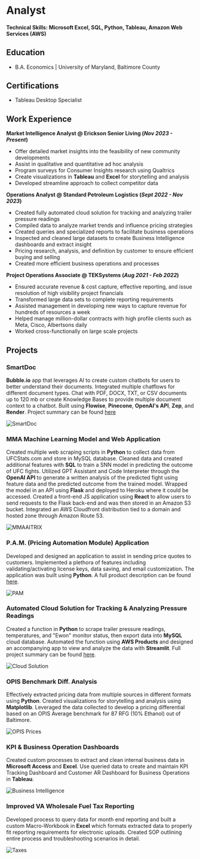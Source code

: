 # Analyst

#### Technical Skills: Microsoft Excel, SQL, Python, Tableau, Amazon Web Services (AWS)

## Education
  - B.A. Economics | University of Maryland, Baltimore County

## Certifications
  - Tableau Desktop Specialist

## Work Experience
**Market Intelligence Analyst @ Erickson Senior Living (_Nov 2023 - Present_)**
  - Offer detailed market insights into the feasibility of new community developments
  - Assist in qualitative and quantitative ad hoc analysis
  - Program surveys for Consumer Insights research using Qualtrics
  - Create visualizations in **Tableau** and **Excel** for storytelling and analysis
  - Developed streamline approach to collect competitor data

**Operations Analyst @ Standard Petroleum Logistics (_Sept 2022 - Nov 2023_)**
  - Created fully automated cloud solution for tracking and analyzing trailer pressure readings
  - Compiled data to analyze market trends and influence pricing strategies
  - Created queries and specialized reports to facilitate business operations
  - Inspected and cleaned large datasets to create Business Intelligence
dashboards and extract insight
  - Pricing research, analysis, and definition by customer to ensure
efficient buying and selling
  - Created more efficient business operations and processes

**Project Operations Associate @ TEKSystems (_Aug 2021 - Feb 2022_)**
  - Ensured accurate revenue & cost capture, effective reporting,
and issue resolution of high visibility project financials
  - Transformed large data sets to complete reporting requirements
  - Assisted management in developing new ways to capture
revenue for hundreds of resources a week
  - Helped manage million-dollar contracts with high profile clients
such as Meta, Cisco, Albertsons daily
  - Worked cross-functionally on large scale projects

## Projects
### SmartDoc
**Bubble.io** app that leverages AI to create custom chatbots for users to better understand their documents. Integrated multiple chatflows for different document types. Chat with PDF, DOCX, TXT, or CSV documents up to 120 mb or create Knowledge Bases to provide multiple document context to a chatbot. Built using **Flowise**, **Pinecone**, **OpenAI's API**, **Zep**, and **Render**. Project summary can be found [here](https://anthonybliss1.github.io/SmartDocApp.github.io/)

![SmartDoc](/assets/smartdoc.png)

### MMA Machine Learning Model and Web Application
Created multiple web scraping scripts in **Python** to collect data from UFCStats.com and store in MySQL database. Cleaned data and created additional features with **SQL** to train a SNN model in predicting the outcome of UFC fights. Utilized GPT Assistant and Code Interpreter through the **OpenAI API** to generate a written analysis of the predicted fight using feature data and the predicted outcome from the trained model. Wrapped the model in an API using **Flask** and deployed to Heroku where it could be accessed. Created a front-end JS application using **React** to allow users to send requests to the Flask back-end and was then stored in an Amazon S3 bucket. Integrated an AWS Cloudfront distribution tied to a domain and hosted zone through Amazon Route 53.

![MMAAITRIX](/assets/logo.png)

### P.A.M. (Pricing Automation Module) Application
Developed and designed an application to assist in sending price quotes to customers. Implemented a plethora of features including validating/activating license keys, data saving, and email customization. The application was built using **Python**. A full product description can be found [here](https://arb.lemonsqueezy.com). 

![PAM](/assets/PAM.png)

### Automated Cloud Solution for Tracking & Analyzing Pressure Readings
Created a function in **Python** to scrape trailer pressure readings, temperatures, and "Ewon" monitor status, then export data into **MySQL** cloud database. Automated the function using **AWS Products** and designed an accompanying app to view and analyze the data with **Streamlit**. Full project summary can be found [here](https://anthonybliss1.github.io/Cloud-Solution.github.io/).

![Cloud Solution](/assets/Cloud_Solution.JPG)

### OPIS Benchmark Diff. Analysis
Effectively extracted pricing data from multiple sources in different formats using **Python**. Created visualizations for storytelling and analysis using **Matplotlib**. Leveraged the data collected to develop a pricing differential based on an OPIS Average benchmark for 87 RFG (10% Ethanol) out of Baltimore. 

![OPIS Prices](/assets/OPIS_Low_vs_Con_Avg.png)

### KPI & Business Operation Dashboards
Created custom processes to extract and clean internal business data in **Microsoft Access** and **Excel**. Use queried data to create and maintain KPI Tracking Dashboard and Customer AR Dashboard for Business Operations in **Tableau**.

![Business Intelligence](/assets/BI.jpeg)

### Improved VA Wholesale Fuel Tax Reporting
Developed process to query data for month end reporting and built a custom Macro-Workbook in **Excel** which formats extracted data to properly fit reporting requirements for electronic uploads. Created SOP outlining entire process and troubleshooting scenarios in detail. 

![Taxes](/assets/tax.png)
